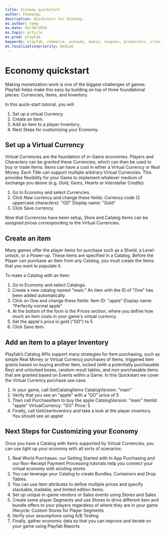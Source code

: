 ```yaml
---
title: Economy quickstart
author: thomasgu
description: Quickstart for Economy.
ms.author: tomg
ms.date: 01/30/2019
ms.topic: article
ms.prod: playfab
keywords: playfab, commerce, economy, media, coupons, promotions, cloudscript
ms.localizationpriority: medium
---
```


# Economy quickstart

Making monetization work is one of the biggest challenges of games. Playfab helps make this easy by building on top of three foundational pieces: Currencies, Items, and Inventory.

In this quick-start tutorial, you will:

1. Set up a virtual Currency.
2. Create an Item.
3. Add an item to a player Inventory.
4. Next Steps for customizing your Economy.

## Set up a Virtual Currency

Virtual Currencies are the foundation of in-Game economies. Players and Characters can be granted these Currencies, which can then be used to buy or trade Items. Items can have a cost in either a Virtual Currency or Real Money. Each Title can support multiple arbitrary Virtual Currencies. This provides flexibility for your Game to implement whatever medium of exchange you desire (e.g. Gold, Gems, Hearts or Interstellar Credits).
 
1. Go to Economy and select Currencies.
2. Click New currency and change these fields:
    Currency code (2 uppercase characters): "GD"
    Display name: "Gold"
3. Click Save currency.
 
Now that Currencies have been setup, Store and Catalog Items can be assigned prices corresponding to the Virtual Currencies.

## Create an item

Many games offer the player items for purchase such as a Shield, a Level-unlock, or a Power-up. These items are specified in a Catalog. Before the Player can purchase an Item from any Catalog, you must create the Items that you want to populate it.

To make a Catalog with an Item:

1. Go to Economy and select Catalogs.
2. Create a new catalog named "main." An item with the ID of "One" has been added automatically.
3. Click on One and change these fields:
    Item ID: "apple"
    Display name: "Perfectly normal apple"
4. At the bottom of the form is the Prices section, where you define how much an item costs in your           game's virtual currency.
5. Set the apple's price in gold ("GD") to 5.
6. Click Save item.
 
## Add an item to a player Inventory

Playfab’s Catalog APIs support many strategies for Item purchasing, such as simple Real Money or Virtual Currency purchases of Items, triggered item grants based on buying another Item, locked (with a potentially purchasable Key) and unlocked boxes, random result tables, and non-purchasable items that are granted based on Events within a Game. In this Quickstart we cover the Virtual Currency purchase use case.

1. In your game, call GetCatalogItems
    CatalogVersion: "main"
2. Verify that you see an "apple" with a "GO" price of 5
3. Then call PurchaseItem to buy the apple
    CatalogVersion: "main"
    ItemId: "apple"
    VirtualCurrency: "GO"
    Price: 5
4. Finally, call GetUserInventory and take a look at the player inventory. You should see an apple!

## Next Steps for Customizing your Economy

Once you have a Catalog with Items supported by Virtual Currencies, you can use light up your economy with all sorts of scenarios:

1. Real World Purchases: our Getting Started with In App Purchasing and our Non-Receipt Payment Processing    tutorials help you connect your virtual economy with existing stores
2. You can leverage your Catalog to create Bundles, Containers and Drop Tables. 
3. You can use Item attributes to define multiple prices and specify stackable, tradable, and limited         edition Items. 
4. Set up unique in-game vendors or Sales events using Stores and Sales.
5. Create some player Segments and use Stores to drive different item and bundle offers to your players       regardless of where they are in your game lifecycle:  Custom Stores for Player Segments
6. Verify your assumptions using A/B Testing 
7. Finally, gather economic data so that you can improve and iterate on your game using Playfab Reports
